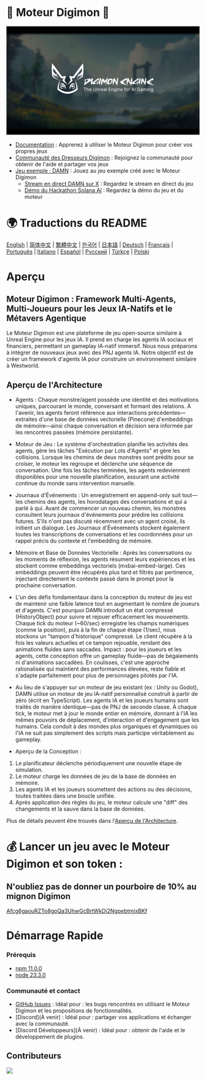 # 👾 Moteur Digimon 🧌

![Moteur Digimon](./assets/digimon-engine.jpg)
- [Documentation](https://docs.digimon.tech/digimon) : Apprenez à utiliser le Moteur Digimon pour créer vos propres jeux
- [Communauté des Dresseurs Digimon](https://docs.digimon.tech/digimon/community/welcome-aboard-digimon-trainers) : Rejoignez la communauté pour obtenir de l'aide et partager vos jeux
- [Jeu exemple : DAMN](https://damn.fun) : Jouez au jeu exemple créé avec le Moteur Digimon
  - [Stream en direct DAMN sur X](https://x.com/digimon_tech/live) : Regardez le stream en direct du jeu
  - [Démo du Hackathon Solana AI](https://www.youtube.com/watch?v=NNQWY-ByZww) : Regardez la démo du jeu et du moteur

# 🌍 Traductions du README
[English](./README.md) | [简体中文](./README.zh-CN.md) | [繁體中文](./README.zh-TW.md) | [한국어](./README.ko-KR.md) | [日本語](./README.ja-JP.md) | [Deutsch](./README.de-DE.md) | [Français](./README.fr-FR.md) | [Português](./README.pt-BR.md) | [Italiano](./README.it-IT.md) | [Español](./README.es-ES.md) | [Русский](./README.ru-RU.md) | [Türkçe](./README.tr-TR.md) | [Polski](./README.pl-PL.md)

# Aperçu
## Moteur Digimon : Framework Multi-Agents, Multi-Joueurs pour les Jeux IA-Natifs et le Métavers Agentique
Le Moteur Digimon est une plateforme de jeu open-source similaire à Unreal Engine pour les jeux IA. Il prend en charge les agents IA sociaux et financiers, permettant un gameplay IA-natif immersif. Nous nous préparons à intégrer de nouveaux jeux avec des PNJ agents IA. Notre objectif est de créer un framework d'agents IA pour construire un environnement similaire à Westworld.

## Aperçu de l'Architecture

- Agents : Chaque monstre/agent possède une identité et des motivations uniques, parcourant le monde, conversant et formant des relations. À l'avenir, les agents feront référence aux interactions précédentes—extraites d'une base de données vectorielle (Pinecone) d'embeddings de mémoire—ainsi chaque conversation et décision sera informée par les rencontres passées (mémoire persistante).

- Moteur de Jeu : Le système d'orchestration planifie les activités des agents, gère les tâches "Exécution par Lots d'Agents" et gère les collisions. Lorsque les chemins de deux monstres sont prédits pour se croiser, le moteur les regroupe et déclenche une séquence de conversation. Une fois les tâches terminées, les agents redeviennent disponibles pour une nouvelle planification, assurant une activité continue du monde sans intervention manuelle.

- Journaux d'Événements : Un enregistrement en append-only suit tout—les chemins des agents, les horodatages des conversations et qui a parlé à qui. Avant de commencer un nouveau chemin, les monstres consultent leurs journaux d'événements pour prédire les collisions futures. S'ils n'ont pas discuté récemment avec un agent croisé, ils initient un dialogue. Les Journaux d'Événements stockent également toutes les transcriptions de conversations et les coordonnées pour un rappel précis du contexte et l'embedding de mémoire.

- Mémoire et Base de Données Vectorielle : Après les conversations ou les moments de réflexion, les agents résument leurs expériences et les stockent comme embeddings vectoriels (mxbai-embed-large). Ces embeddings peuvent être récupérés plus tard et filtrés par pertinence, injectant directement le contexte passé dans le prompt pour la prochaine conversation.

- L'un des défis fondamentaux dans la conception du moteur de jeu est de maintenir une faible latence tout en augmentant le nombre de joueurs et d'agents. C'est pourquoi DAMN introduit un état compressé (HistoryObject) pour suivre et rejouer efficacement les mouvements. Chaque tick du moteur (~60/sec) enregistre les champs numériques (comme la position), puis à la fin de chaque étape (1/sec), nous stockons un "tampon d'historique" compressé. Le client récupère à la fois les valeurs actuelles et ce tampon rejouable, rendant des animations fluides sans saccades. Impact : pour les joueurs et les agents, cette conception offre un gameplay fluide—pas de bégaiements ni d'animations saccadées. En coulisses, c'est une approche rationalisée qui maintient des performances élevées, reste fiable et s'adapte parfaitement pour plus de personnages pilotés par l'IA.

- Au lieu de s'appuyer sur un moteur de jeu existant (ex : Unity ou Godot), DAMN utilise un moteur de jeu IA-natif personnalisé construit à partir de zéro (écrit en TypeScript). Les agents IA et les joueurs humains sont traités de manière identique—pas de PNJ de seconde classe. À chaque tick, le moteur met à jour le monde entier en mémoire, donnant à l'IA les mêmes pouvoirs de déplacement, d'interaction et d'engagement que les humains. Cela conduit à des mondes plus organiques et dynamiques où l'IA ne suit pas simplement des scripts mais participe véritablement au gameplay.

- Aperçu de la Conception :
1. Le planificateur déclenche périodiquement une nouvelle étape de simulation.
2. Le moteur charge les données de jeu de la base de données en mémoire.
3. Les agents IA et les joueurs soumettent des actions ou des décisions, toutes traitées dans une boucle unifiée.
4. Après application des règles du jeu, le moteur calcule une "diff" des changements et la sauve dans la base de données.

Plus de détails peuvent être trouvés dans l'[Aperçu de l'Architecture](https://docs.digimon.tech/digimon/digimon-engine/architecture-overview).

# 💰 Lancer un jeu avec le Moteur Digimon et son token :

## N'oubliez pas de donner un pourboire de 10% au mignon Digimon
[Afcg6gaouRZTo8goQa3UhwGcBrtWkDj2NgpebtmjxBKf](https://solscan.io/account/Afcg6gaouRZTo8goQa3UhwGcBrtWkDj2NgpebtmjxBKf)

# Démarrage Rapide

### Prérequis

- [npm 11.0.0](https://www.npmjs.com/get-npm)
- [node 23.3.0](https://nodejs.org/en/download/)

### Communauté et contact

- [GitHub Issues](https://github.com/CohumanSpace/digimon-engine/issues) : Idéal pour : les bugs rencontrés en utilisant le Moteur Digimon et les propositions de fonctionnalités.
- [Discord](À venir) : Idéal pour : partager vos applications et échanger avec la communauté.
- [Discord Développeurs](À venir) : Idéal pour : obtenir de l'aide et le développement de plugins.

## Contributeurs

<a href="https://github.com/CohumanSpace/digimon-engine/graphs/contributors">
  <img src="https://contrib.rocks/image?repo=CohumanSpace/digimon-engine" />
</a> 